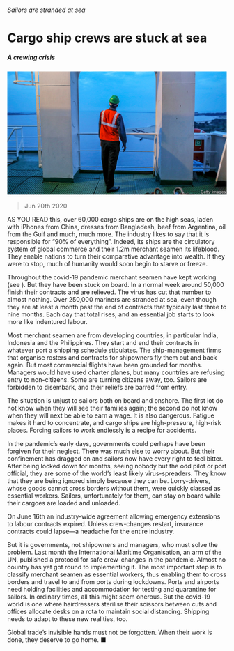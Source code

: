 ###### Sailors are stranded at sea

# Cargo ship crews are stuck at sea 

##### A crewing crisis 

![image](images/20200620_LDP003_0.jpg) 

> Jun 20th 2020 

AS YOU READ this, over 60,000 cargo ships are on the high seas, laden with iPhones from China, dresses from Bangladesh, beef from Argentina, oil from the Gulf and much, much more. The industry likes to say that it is responsible for “90% of everything”. Indeed, its ships are the circulatory system of global commerce and their 1.2m merchant seamen its lifeblood. They enable nations to turn their comparative advantage into wealth. If they were to stop, much of humanity would soon begin to starve or freeze.

Throughout the covid-19 pandemic merchant seamen have kept working (see ). But they have been stuck on board. In a normal week around 50,000 finish their contracts and are relieved. The virus has cut that number to almost nothing. Over 250,000 mariners are stranded at sea, even though they are at least a month past the end of contracts that typically last three to nine months. Each day that total rises, and an essential job starts to look more like indentured labour.


Most merchant seamen are from developing countries, in particular India, Indonesia and the Philippines. They start and end their contracts in whatever port a shipping schedule stipulates. The ship-management firms that organise rosters and contracts for shipowners fly them out and back again. But most commercial flights have been grounded for months. Managers would have used charter planes, but many countries are refusing entry to non-citizens. Some are turning citizens away, too. Sailors are forbidden to disembark, and their reliefs are barred from entry.

The situation is unjust to sailors both on board and onshore. The first lot do not know when they will see their families again; the second do not know when they will next be able to earn a wage. It is also dangerous. Fatigue makes it hard to concentrate, and cargo ships are high-pressure, high-risk places. Forcing sailors to work endlessly is a recipe for accidents.

In the pandemic’s early days, governments could perhaps have been forgiven for their neglect. There was much else to worry about. But their confinement has dragged on and sailors now have every right to feel bitter. After being locked down for months, seeing nobody but the odd pilot or port official, they are some of the world’s least likely virus-spreaders. They know that they are being ignored simply because they can be. Lorry-drivers, whose goods cannot cross borders without them, were quickly classed as essential workers. Sailors, unfortunately for them, can stay on board while their cargoes are loaded and unloaded.

On June 16th an industry-wide agreement allowing emergency extensions to labour contracts expired. Unless crew-changes restart, insurance contracts could lapse—a headache for the entire industry.

But it is governments, not shipowners and managers, who must solve the problem. Last month the International Maritime Organisation, an arm of the UN, published a protocol for safe crew-changes in the pandemic. Almost no country has yet got round to implementing it. The most important step is to classify merchant seamen as essential workers, thus enabling them to cross borders and travel to and from ports during lockdowns. Ports and airports need holding facilities and accommodation for testing and quarantine for sailors. In ordinary times, all this might seem onerous. But the covid-19 world is one where hairdressers sterilise their scissors between cuts and offices allocate desks on a rota to maintain social distancing. Shipping needs to adapt to these new realities, too.

Global trade’s invisible hands must not be forgotten. When their work is done, they deserve to go home. ■

